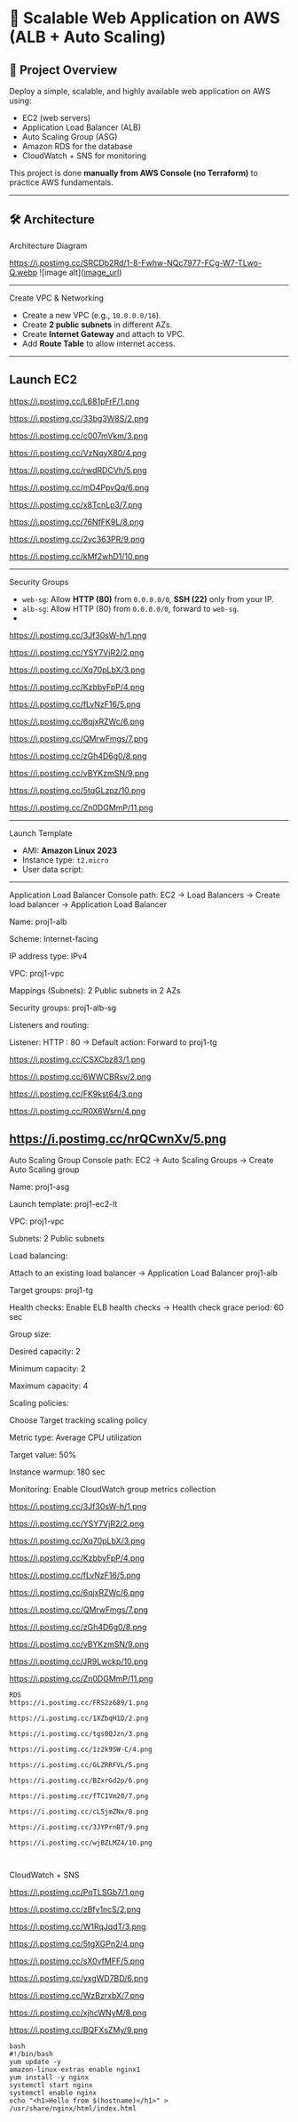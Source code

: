 # 🚀 Scalable Web Application on AWS (ALB + Auto Scaling)

## 📌 Project Overview
Deploy a simple, scalable, and highly available web application on AWS using:
- EC2 (web servers)
- Application Load Balancer (ALB)
- Auto Scaling Group (ASG)
- Amazon RDS for the database
- CloudWatch + SNS for monitoring

This project is done **manually from AWS Console (no Terraform)** to practice AWS fundamentals.

---

## 🛠 Architecture
Architecture Diagram

https://i.postimg.cc/SRCDb2Rd/1-8-Fwhw-NQc7977-FCg-W7-TLwo-Q.webp
 ![image alt]([image_url](https://i.postimg.cc/SRCDb2Rd/1-8-Fwhw-NQc7977-FCg-W7-TLwo-Q.webp
)) 


---

Create VPC & Networking
- Create a new VPC (e.g., `10.0.0.0/16`).
- Create **2 public subnets** in different AZs.
- Create **Internet Gateway** and attach to VPC.
- Add **Route Table** to allow internet access.


---
## Launch EC2
https://i.postimg.cc/L681pFrF/1.png

https://i.postimg.cc/33bg3W8S/2.png

https://i.postimg.cc/c007mVkm/3.png

https://i.postimg.cc/VzNqyX80/4.png

https://i.postimg.cc/rwdRDCVh/5.png

https://i.postimg.cc/mD4PpvQq/6.png

https://i.postimg.cc/x8TcnLp3/7.png

https://i.postimg.cc/76NfFK9L/8.png

https://i.postimg.cc/2yc363PR/9.png

https://i.postimg.cc/kMf2whD1/10.png

---


Security Groups
- `web-sg`: Allow **HTTP (80)** from `0.0.0.0/0`, **SSH (22)** only from your IP.
- `alb-sg`: Allow HTTP (80) from `0.0.0.0/0`, forward to `web-sg`.
- 
https://i.postimg.cc/3Jf30sW-h/1.png

https://i.postimg.cc/YSY7VjR2/2.png

https://i.postimg.cc/Xq70pLbX/3.png

https://i.postimg.cc/KzbbyFpP/4.png

https://i.postimg.cc/fLvNzF16/5.png

https://i.postimg.cc/6qjxRZWc/6.png

https://i.postimg.cc/QMrwFmgs/7.png

https://i.postimg.cc/zGh4D6g0/8.png

https://i.postimg.cc/vBYKzmSN/9.png

https://i.postimg.cc/5tqGLzpz/10.png

https://i.postimg.cc/Zn0DGMmP/11.png

---

Launch Template
- AMI: **Amazon Linux 2023**  
- Instance type: `t2.micro`  
- User data script:


---
Application Load Balancer
Console path: EC2 → Load Balancers → Create load balancer → Application Load Balancer

Name: proj1-alb

Scheme: Internet-facing

IP address type: IPv4

VPC: proj1-vpc

Mappings (Subnets): 2 Public subnets in 2 AZs 

Security groups: proj1-alb-sg

Listeners and routing:

Listener: HTTP : 80 → Default action: Forward to proj1-tg

https://i.postimg.cc/CSXCbz83/1.png

https://i.postimg.cc/6WWCBRsv/2.png

https://i.postimg.cc/FK9kst64/3.png

https://i.postimg.cc/R0X6Wsrn/4.png

https://i.postimg.cc/nrQCwnXv/5.png
---
Auto Scaling Group
Console path: EC2 → Auto Scaling Groups → Create Auto Scaling group

Name: proj1-asg

Launch template: proj1-ec2-lt

VPC: proj1-vpc

Subnets: 2 Public subnets 

Load balancing:

Attach to an existing load balancer → Application Load Balancer proj1-alb

Target groups: proj1-tg

Health checks: Enable ELB health checks → Health check grace period: 60 sec

Group size:

Desired capacity: 2

Minimum capacity: 2

Maximum capacity: 4

Scaling policies:

Choose Target tracking scaling policy

Metric type: Average CPU utilization

Target value: 50%

Instance warmup: 180 sec

Monitoring: Enable CloudWatch group metrics collection

https://i.postimg.cc/3Jf30sW-h/1.png

https://i.postimg.cc/YSY7VjR2/2.png

https://i.postimg.cc/Xq70pLbX/3.png

https://i.postimg.cc/KzbbyFpP/4.png

https://i.postimg.cc/fLvNzF16/5.png

https://i.postimg.cc/6qjxRZWc/6.png

https://i.postimg.cc/QMrwFmgs/7.png

https://i.postimg.cc/zGh4D6g0/8.png

https://i.postimg.cc/vBYKzmSN/9.png

https://i.postimg.cc/JR9Lwckp/10.png

https://i.postimg.cc/Zn0DGMmP/11.png

```
RDS
https://i.postimg.cc/FRS2z689/1.png

https://i.postimg.cc/1XZbqH1D/2.png

https://i.postimg.cc/tgs0QJzn/3.png

https://i.postimg.cc/1z2k9SW-C/4.png

https://i.postimg.cc/GLZRRFVL/5.png

https://i.postimg.cc/BZxrGd2p/6.png

https://i.postimg.cc/fTC1Vm20/7.png

https://i.postimg.cc/cL5jmZNx/8.png

https://i.postimg.cc/3JYPrnBT/9.png

https://i.postimg.cc/wjBZLMZ4/10.png



```
CloudWatch + SNS 

https://i.postimg.cc/PqTLSGb7/1.png

https://i.postimg.cc/zBfy1ncS/2.png

https://i.postimg.cc/W1RqJqdT/3.png

https://i.postimg.cc/5tgXGPn2/4.png

https://i.postimg.cc/sX0vfMFF/5.png

https://i.postimg.cc/yxgWD7BD/6.png

https://i.postimg.cc/WzBzrxbX/7.png

https://i.postimg.cc/xjhcWNyM/8.png

https://i.postimg.cc/BQFXsZMy/9.png


```
bash
#!/bin/bash
yum update -y
amazon-linux-extras enable nginx1
yum install -y nginx
systemctl start nginx
systemctl enable nginx
echo "<h1>Hello from $(hostname)</h1>" > /usr/share/nginx/html/index.html
